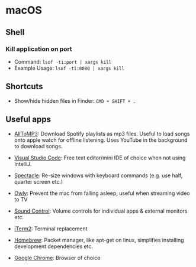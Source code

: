 # macOS

## Shell

### Kill application on port

+ Command: `lsof -ti:port | xargs kill`
+ Example Usage: `lsof -ti:8080 | xargs kill`

## Shortcuts

+ Show/hide hidden files in Finder: `CMD + SHIFT + .` 

## Useful apps

+ [AllToMP3](https://github.com/alltomp3/alltomp3-app): Download Spotify playlists as mp3 files. Useful to load songs onto apple watch for offline listening. Uses YouTube in the background to download songs.

+ [Visual Studio Code](https://code.visualstudio.com/): Free text editor/mini IDE of choice when not using IntelliJ.

+ [Spectacle](https://www.spectacleapp.com/): Re-size windows with keyboard commands (e.g. use half, quarter screen etc.)

+ [Owly](https://apps.apple.com/us/app/owly-prevent-display-sleep/id882812218?mt=12): Prevent the mac from falling asleep, useful when streaming video to TV

+ [Sound Control](https://staticz.com/soundcontrol/): Volume controls for individual apps & external monitors etc.

+ [iTerm2](https://www.iterm2.com/): Terminal replacement

+ [Homebrew](http://brew.sh/): Packet manager, like apt-get on linux, simplifies installing development dependencies etc.

+ [Google Chrome](https://www.google.com/chrome/): Browser of choice
